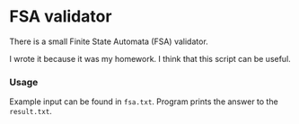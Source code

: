 # FSA validator
There is a small Finite State Automata (FSA) validator.

I wrote it because it was my homework. I think that this script can be useful.

### Usage

Example input can be found in `fsa.txt`. Program prints the answer to the `result.txt`.

